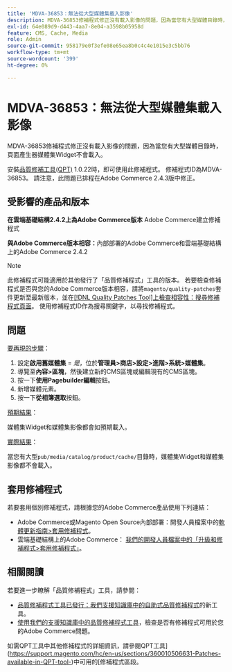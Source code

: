 ```yaml
---
title: 'MDVA-36853：無法從大型媒體集載入影像'
description: MDVA-36853修補程式修正沒有載入影像的問題，因為當您有大型媒體目錄時，頁面產生器媒體集Widget不會載入。
exl-id: 64e089d9-d443-4aa7-8e04-a3598b05958d
feature: CMS, Cache, Media
role: Admin
source-git-commit: 958179e0f3efe08e65ea8b0c4c4e1015e3c5bb76
workflow-type: tm+mt
source-wordcount: '399'
ht-degree: 0%

---
```


# MDVA-36853：無法從大型媒體集載入影像

MDVA-36853修補程式修正沒有載入影像的問題，因為當您有大型媒體目錄時，頁面產生器媒體集Widget不會載入。

安裝[品質修補工具(QPT)](/help/announcements/adobe-commerce-announcements/magento-quality-patches-released-new-tool-to-self-serve-quality-patches.md) 1.0.22時，即可使用此修補程式。 修補程式ID為MDVA-36853。 請注意，此問題已排程在Adobe Commerce 2.4.3版中修正。

## 受影響的產品和版本

**在雲端基礎結構2.4.2上為Adobe Commerce版本** Adobe Commerce建立修補程式

**與Adobe Commerce版本相容：**&#x200B;內部部署的Adobe Commerce和雲端基礎結構上的Adobe Commerce 2.4.2

>[!NOTE]
>
>此修補程式可能適用於其他發行了「品質修補程式」工具的版本。 若要檢查修補程式是否與您的Adobe Commerce版本相容，請將`magento/quality-patches`套件更新至最新版本，並在[[!DNL Quality Patches Tool]上檢查相容性：搜尋修補程式頁面](https://devdocs.magento.com/quality-patches/tool.html#patch-grid)。 使用修補程式ID作為搜尋關鍵字，以尋找修補程式。

## 問題

<u>要再現的步驟</u>：

1. 設定&#x200B;**啟用舊媒體集** = *是*，位於&#x200B;**管理員>商店>設定>進階>系統>媒體集**。
1. 導覽至&#x200B;**內容>區塊**，然後建立新的CMS區塊或編輯現有的CMS區塊。
1. 按一下&#x200B;**使用Pagebuilder編輯**&#x200B;按鈕。
1. 新增媒體元素。
1. 按一下&#x200B;**從相簿選取**&#x200B;按鈕。

<u>預期結果</u>：

媒體集Widget和媒體集影像都會如預期載入。

<u>實際結果</u>：

當您有大型`pub/media/catalog/product/cache/`目錄時，媒體集Widget和媒體集影像都不會載入。

## 套用修補程式

若要套用個別修補程式，請根據您的Adobe Commerce產品使用下列連結：

* Adobe Commerce或Magento Open Source內部部署：開發人員檔案中的[軟體更新指南>套用修補程式](https://devdocs.magento.com/guides/v2.4/comp-mgr/patching/mqp.html)。
* 雲端基礎結構上的Adobe Commerce： [我們的開發人員檔案中的「升級和修補程式>套用修補程式」](https://devdocs.magento.com/cloud/project/project-patch.html)。

## 相關閱讀

若要進一步瞭解「品質修補程式」工具，請參閱：

* [品質修補程式工具已發行：我們支援知識庫中的自助式品質修補程式](/help/announcements/adobe-commerce-announcements/magento-quality-patches-released-new-tool-to-self-serve-quality-patches.md)的新工具。
* [使用我們的支援知識庫中的品質修補程式工具](/help/support-tools/patches-available-in-qpt-tool/check-patch-for-magento-issue-with-magento-quality-patches.md)，檢查是否有修補程式可用於您的Adobe Commerce問題。

如需QPT工具中其他修補程式的詳細資訊，請參閱QPT工具](https://support.magento.com/hc/en-us/sections/360010506631-Patches-available-in-QPT-tool-)中可用的[修補程式區段。
